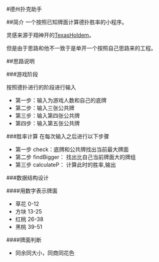 #德州扑克助手

##简介
一个按照已知牌面计算德扑胜率的小程序。

灵感来源于翔神开的[TexasHoldem](https://github.com/CferZh/TexasHoldem)。

但是由于思路和他不一致于是单开一个按照自己思路来的工程。

##思路说明

###游戏阶段

按照德扑进行的阶段进行输入

 - 第一步：输入为游戏人数和自己的底牌
 - 第二步：输入三张公共牌
 - 第三步：输入第四张公共牌
 - 第四步：输入第五张公共牌

###胜率计算
在每次输入之后进行以下步骤

 - 第一步 check：底牌和公共牌找出当前最大牌面
 - 第二步 findBigger： 找出比自己当前牌面大的牌组
 - 第三步 calculateP： 计算此时的胜率,输出

###数据结构设计

####用数字表示牌面

 - 草花 0-12
 - 方块 13-25
 - 红桃 26-38
 - 黑桃 39-51

####牌面判断

 - 同余同大小，同商同花色
